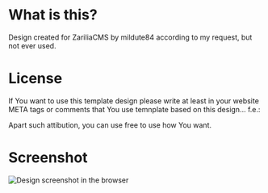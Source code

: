 # What is this?
Design created for ZariliaCMS by mildute84 according to my request, but not ever used.

# License

If You want to use this template design please write at least in your website META tags or comments that You use temnplate based on this design... f.e.:

<code><!-- This website use template based on WebTemplate-ZariliaCMS by mildute84 --></code>

Apart such attibution, you can use free to use how You want.

# Screenshot
![Design screenshot in the browser](https://raw.githubusercontent.com/MekDrop/Zarilia-CMS-Design-By-Milda/master/screenshots/01.png)
